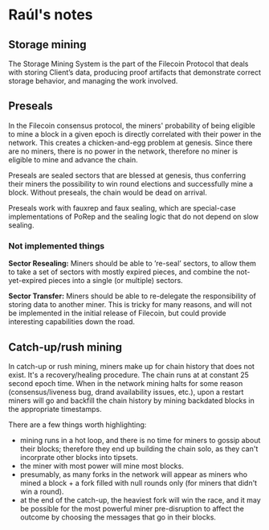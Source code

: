 # Raúl's notes

## Storage mining

The Storage Mining System is the part of the Filecoin Protocol that deals with
storing Client’s data, producing proof artifacts that demonstrate correct
storage behavior, and managing the work involved.

## Preseals

In the Filecoin consensus protocol, the miners' probability of being eligible
to mine a block in a given epoch is directly correlated with their power in the
network. This creates a chicken-and-egg problem at genesis. Since there are no
miners, there is no power in the network, therefore no miner is eligible to mine
and advance the chain.

Preseals are sealed sectors that are blessed at genesis, thus conferring
their miners the possibility to win round elections and successfully mine a
block. Without preseals, the chain would be dead on arrival.

Preseals work with fauxrep and faux sealing, which are special-case
implementations of PoRep and the sealing logic that do not depend on slow
sealing.

### Not implemented things

**Sector Resealing:** Miners should be able to ’re-seal’ sectors, to allow them
to take a set of sectors with mostly expired pieces, and combine the
not-yet-expired pieces into a single (or multiple) sectors.

**Sector Transfer:** Miners should be able to re-delegate the responsibility of
storing data to another miner. This is tricky for many reasons, and will not be
implemented in the initial release of Filecoin, but could provide interesting
capabilities down the road.

## Catch-up/rush mining

In catch-up or rush mining, miners make up for chain history that does not
exist. It's a recovery/healing procedure. The chain runs at at constant
25 second epoch time. When in the network mining halts for some reason
(consensus/liveness bug, drand availability issues, etc.), upon a restart miners
will go and backfill the chain history by mining backdated blocks in
the appropriate timestamps.
   
There are a few things worth highlighting:
   * mining runs in a hot loop, and there is no time for miners to gossip about
     their blocks; therefore they end up building the chain solo, as they can't
     incorprate other blocks into tipsets.
   * the miner with most power will mine most blocks.
   * presumably, as many forks in the network will appear as miners who mined a
     block + a fork filled with null rounds only (for miners that didn't win a
     round).
   * at the end of the catch-up, the heaviest fork will win the race, and it may
     be possible for the most powerful miner pre-disruption to affect the
     outcome by choosing the messages that go in their blocks.
